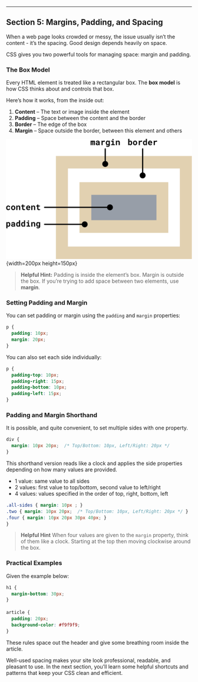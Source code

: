 ---

## Section 5: Margins, Padding, and Spacing

When a web page looks crowded or messy, the issue usually isn’t the
content - it’s the spacing. Good design depends heavily on space.

CSS gives you two powerful tools for managing space: margin and padding.

### The Box Model

Every HTML element is treated like a rectangular box. The **box model** is how
CSS thinks about and controls that box.

Here’s how it works, from the inside out:

1. **Content** – The text or image inside the element
2. **Padding** – Space between the content and the border
3. **Border** – The edge of the box
4. **Margin** – Space outside the border, between this element and others

![CSS Box Model](./contents/imgs/ch04-boxmodel.png "CSS Box Model"){width=200px height=150px}

> **Helpful Hint:**
> Padding is inside the element’s box. Margin is outside the box. If you’re
> trying to add space between two elements, use **margin**.

### Setting Padding and Margin

You can set padding or margin using the `padding` and `margin` properties:

```css
p {
  padding: 10px;
  margin: 20px;
}
```

You can also set each side individually:

```css
p {
  padding-top: 10px;
  padding-right: 15px;
  padding-bottom: 10px;
  padding-left: 15px;
}
```

### Padding and Margin Shorthand

It is possible, and quite convenient, to set multiple sides with one
property.

```css
div {
  margin: 10px 20px;  /* Top/Bottom: 10px, Left/Right: 20px */
}
```

This shorthand version reads like a clock and applies the side properties
depending on how many values are provided.

* 1 value: same value to all sides
* 2 values: first value to top/bottom, second value to left/right
* 4 values: values specified in the order of top, right, bottom, left

```css
.all-sides { margin: 10px ; }
.two { margin: 10px 20px;  /* Top/Bottom: 10px, Left/Right: 20px */ }
.four { margin: 10px 20px 30px 40px; }
}
```

> **Helpful Hint**
> When four values are given to the `margin` property, think of them like a
> clock.  Starting at the top then moving clockwise around the box.

### Practical Examples

Given the example below:

```css
h1 {
  margin-bottom: 30px;
}

article {
  padding: 20px;
  background-color: #f9f9f9;
}
```

These rules space out the header and give some breathing room inside the
article.

Well-used spacing makes your site look professional, readable, and pleasant to
use. In the next section, you’ll learn some helpful shortcuts and patterns that
keep your CSS clean and efficient.


